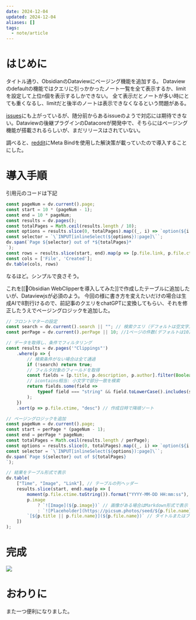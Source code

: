 ```yaml
---
date: 2024-12-04
updated: 2024-12-04
aliases: []
tags:
  - note/article
---
```


# はじめに

タイトル通り、ObsidianのDataviewにページング機能を追加する。
Dataviewのdefaultの機能ではクエリに引っかかったノート一覧を全て表示するか、limitを設定して上位n個を表示するしかできない。
全て表示だとノートが多い時にとても重くなるし、limitだと後半のノートは表示できなくなるという問題がある。

[issues](https://github.com/blacksmithgu/obsidian-dataview/issues/142)にも上がっているが、随分前からあるissueのようで対応には期待できない。Dataviewの後継プラグインのDatacoreが開発中で、そちらにはページング機能が搭載されるらしいが、まだリリースはされていない。

調べると、[reddit](https://www.reddit.com/r/ObsidianMD/comments/1c1u399/dataview_query_divided_into_pages/?rdt=33697)にMeta Bindを使用した解決策が載っていたので導入することにした。

# 導入手順

引用元のコードは下記

```js
const pageNum = dv.current().page;
const start = 10 * (pageNum - 1);
const end = 10 * pageNum;
const results = dv.pages();
const totalPages = Math.ceil(results.length / 10);
const options = results.slice(0, totalPages).map((_, i) => `option(${i + 1})`).join(',');
const selector = `\`INPUT[inlineSelect(${options}):page]\``;
dv.span(`Page ${selector} out of *${totalPages}*
`);
const rows = results.slice(start, end).map(p => [p.file.link, p.file.ctime]);
const cols = ['File', 'Created'];
dv.table(cols, rows)
```

なるほど。シンプルで良さそう。

これを[[📘Obsidian WebClipperを導入してみた]]で作成したテーブルに追加したいが、Dataviewjsが必須のよう。
今回の様に書き方を変えたいだけの場合は生成AIで8割行けるので、前記事のクエリをchatGPTに変換してもらい、それを修正したうえでページングロジックを追加した。

```js
// フロントマターの設定
const search = dv.current().search || ""; // 検索クエリ（デフォルトは空文字）
const perPage = dv.current().perPage || 10; //1ページの件数(デフォルトは10)

// データを取得し、条件でフィルタリング
const results = dv.pages('"Clippings"')
    .where(p => {
        // 検索条件がない場合は全て通過
        if (!search) return true;
        // フィルタ対象のフィールドを取得
        const fields = [p.title, p.description, p.author].filter(Boolean); // nullやundefinedを除外
        // icontains相当: 小文字で部分一致を検索
        return fields.some(field =>
            typeof field === "string" && field.toLowerCase().includes(search.toLowerCase())
        );
    })
    .sort(p => p.file.ctime, "desc") // 作成日時で降順ソート

// ページングロジックを追加
const pageNum = dv.current().page;
const start = perPage * (pageNum - 1);
const end = perPage * pageNum;
const totalPages = Math.ceil(results.length / perPage);
const options = results.slice(0, totalPages).map((_, i) => `option(${i + 1})`).join(',');
const selector = `\`INPUT[inlineSelect(${options}):page]\``;
dv.span(`Page ${selector} out of ${totalPages}
`);

// 結果をテーブル形式で表示
dv.table(
    ["Time", "Image", "Link"], // テーブルの列ヘッダー
    results.slice(start, end).map(p => [
        moment(p.file.ctime.toString()).format("YYYY-MM-DD HH:mm:ss"), // 作成日時をフォーマット
        p.image
            ? `![Image](${p.image})` // 画像がある場合はMarkdown形式で表示
            : `![Placeholder](https://picsum.photos/seed/${p.file.name}/160/90)`, // プレースホルダー画像
        `[${p.title || p.file.name}](${p.file.name})` // タイトルまたはファイルリンク
    ])
);
```

# 完成

![](https://filedn.com/lF97wFVWosQpHEoDAbvva0h/Publish/%E3%82%B9%E3%82%AF%E3%83%AA%E3%83%BC%E3%83%B3%E3%82%B7%E3%83%A7%E3%83%83%E3%83%88%202024-12-04%209.23.57.png)

# おわりに

また一つ便利になりました。
